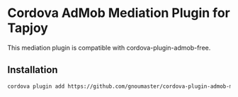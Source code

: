 # Cordova AdMob Mediation Plugin for Tapjoy

This mediation plugin is compatible with cordova-plugin-admob-free.

## Installation

```sh
cordova plugin add https://github.com/gnoumaster/cordova-plugin-admob-mediation-tapjoy --save
```
